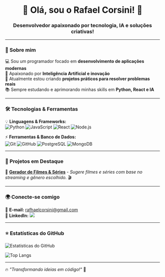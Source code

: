 <h1 align="center">👋 Olá, sou o Rafael Corsini! 🚀</h1>
<h3 align="center">Desenvolvedor apaixonado por tecnologia, IA e soluções criativas!</h3>

---

### 🎯 Sobre mim
💻 Sou um programador focado em **desenvolvimento de aplicações modernas**  
🤖 Apaixonado por **Inteligência Artificial e inovação**  
🚀 Atualmente estou criando **projetos práticos para resolver problemas reais**  
📚 Sempre estudando e aprimorando minhas skills em **Python, React e IA**  

---

### 🛠️ Tecnologias & Ferramentas
💡 **Linguagens & Frameworks:**  
![Python](https://img.shields.io/badge/Python-3776AB?style=for-the-badge&logo=python&logoColor=white) 
![JavaScript](https://img.shields.io/badge/JavaScript-F7DF1E?style=for-the-badge&logo=javascript&logoColor=black)
![React](https://img.shields.io/badge/React-20232A?style=for-the-badge&logo=react&logoColor=61DAFB)
![Node.js](https://img.shields.io/badge/Node.js-339933?style=for-the-badge&logo=nodedotjs&logoColor=white)

⚡ **Ferramentas & Banco de Dados:**  
![Git](https://img.shields.io/badge/Git-F05032?style=for-the-badge&logo=git&logoColor=white)
![GitHub](https://img.shields.io/badge/GitHub-181717?style=for-the-badge&logo=github&logoColor=white)
![PostgreSQL](https://img.shields.io/badge/PostgreSQL-336791?style=for-the-badge&logo=postgresql&logoColor=white)
![MongoDB](https://img.shields.io/badge/MongoDB-4EA94B?style=for-the-badge&logo=mongodb&logoColor=white)

---

### 🚀 Projetos em Destaque
📌 **[Gerador de Filmes & Séries](https://github.com/rafhacorsini/gerador-filme)** - *Sugere filmes e séries com base no streaming e gênero escolhido.* 🎬  


---

### 🌍 Conecte-se comigo
📩 **E-mail:** [rafhaelcorsini@gmail.com](mailto:rafhaelcorsini@gmail.com)  
💼 **LinkedIn:** ![]([https://linkedin.com/in/rafhacorsini](https://www.linkedin.com/in/rafhael-corsini-084392323/))  

---

### ⭐ Estatísticas do GitHub
![Estatísticas do GitHub](https://github-readme-stats.vercel.app/api?username=rafhacorsini&show_icons=true&theme=radical)

![Top Langs](https://github-readme-stats.vercel.app/api/top-langs/?username=rafhacorsini&layout=compact&theme=radical)

---

🔥 *"Transformando ideias em código!"* 🚀  
